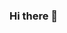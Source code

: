 ### Hi there 👋

<!--
**parkikbum/parkikbum** is a ✨ _special_ ✨ repository because its `README.md` (this file) appears on your GitHub profile.

[![Solved.ac
/pibum](http://mazassumnida.wtf/api/v2/generate_badge?boj={handle})](https://solved.ac/{handle})
